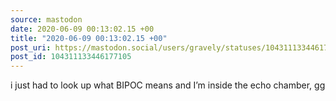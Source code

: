 ```yaml
---
source: mastodon
date: 2020-06-09 00:13:02.15 +00
title: "2020-06-09 00:13:02.15 +00"
post_uri: https://mastodon.social/users/gravely/statuses/104311133446177105
post_id: 104311133446177105
---
```

i just had to look up what BIPOC means and I’m inside the echo chamber, gg


